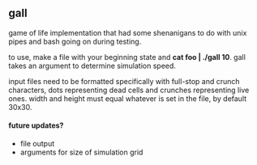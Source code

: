 ## gall
game of life implementation that had some shenanigans to do with unix pipes and bash
going on during testing.

to use, make a file with your beginning state and **cat foo | ./gall 10**. gall takes
an argument to determine simulation speed.

input files need to be formatted specifically with full-stop and crunch characters,
dots representing dead cells and crunches representing live ones. width and
height must equal whatever is set in the file, by default 30x30.

#### future updates?
* file output
* arguments for size of simulation grid
